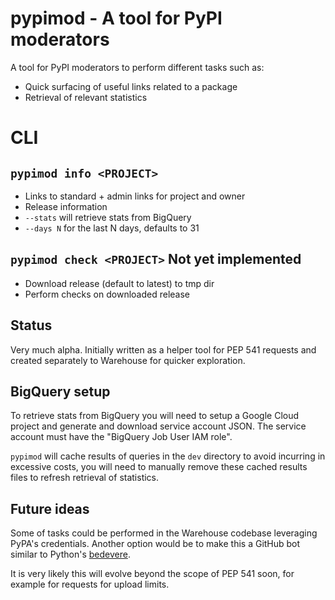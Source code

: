 # pypimod - A tool for PyPI moderators

A tool for PyPI moderators to perform different tasks such as:

- Quick surfacing of useful links related to a package
- Retrieval of relevant statistics

# CLI

## `pypimod info <PROJECT>`

- Links to standard + admin links for project and owner
- Release information
- `--stats` will retrieve stats from BigQuery
- `--days N` for the last N days, defaults to 31

## `pypimod check <PROJECT>` Not yet implemented

- Download release (default to latest) to tmp dir
- Perform checks on downloaded release

## Status

Very much alpha. Initially written as a helper tool for PEP 541 requests
and created separately to Warehouse for quicker exploration.

## BigQuery setup

To retrieve stats from BigQuery you will need to setup a Google Cloud project
and generate and download service account JSON. The service account must
have the "BigQuery Job User IAM role".

`pypimod` will cache results of queries in the `dev` directory to avoid
incurring in excessive costs, you will need to manually remove these
cached results files to refresh retrieval of statistics.

## Future ideas

Some of tasks could be performed in the Warehouse codebase leveraging PyPA's
credentials. Another option would be to make this a GitHub bot similar to
Python's [bedevere](https://github.com/python/bedevere).

It is very likely this will evolve beyond the scope of PEP 541 soon,
for example for requests for upload limits.
